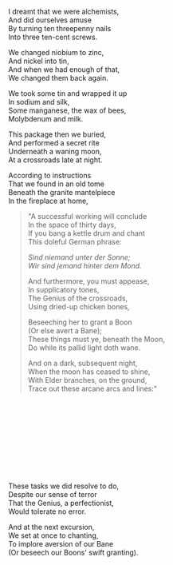 I dreamt that we were alchemists,  
    And did ourselves amuse  
By turning ten threepenny nails  
    Into three ten-cent screws.  

We changed niobium to zinc,  
    And nickel into tin,  
And when we had enough of that,  
    We changed them back again.  

We took some tin and wrapped it up  
    In sodium and silk,  
Some manganese, the wax of bees,  
    Molybdenum and milk.  

This package then we buried,  
    And performed a secret rite  
Underneath a waning moon,  
    At a crossroads late at night.  

According to instructions  
    That we found in an old tome  
Beneath the granite mantelpiece  
    In the fireplace at home,  

<blockquote>

"A successful working will conclude  
    In the space of thirty days,  
If you bang a kettle drum and chant  
    This doleful German phrase:  

*Sind niemand unter der Sonne;*  
*Wir sind jemand hinter dem Mond.*  

And furthermore, you must appease,  
    In supplicatory tones,  
The Genius of the crossroads,  
    Using dried-up chicken bones,  

Beseeching her to grant a Boon  
    (Or else avert a Bane);  
These things must ye, beneath the Moon,  
    Do while its pallid light doth wane.  

And on a dark, subsequent night,  
    When the moon has ceased to shine,  
With Elder branches, on the ground,  
    Trace out these arcane arcs and lines:"

</blockquote>
<svg src="./arcsandlines.svg">

These tasks we did resolve to do,  
    Despite our sense of terror  
That the Genius, a perfectionist,  
    Would tolerate no error.  

And at the next excursion,  
    We set at once to chanting,  
To implore aversion of our Bane  
    (Or beseech our Boons' swift granting).  
    
